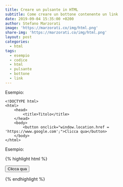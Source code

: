 ```yaml
---
title: Creare un pulsante in HTML
subtitle: Come creare un bottone contenente un link
date: 2019-09-04 15:35:00 +0200
author: Stefano Marzorati
image: 'https://marzorati.co/img/html.png'
share-img: 'https://marzorati.co/img/html.png'
layout: post
categories:
  - html
tags:
  - esempio
  - codice
  - html
  - pulsante
  - bottone
  - link
---
```

Esempio:   

	<!DOCTYPE html>
	<html>
		<head>
			<title>Titolo</title>
		</head>
		<body>
			<button onclick="window.location.href = 'https://www.google.com';">Clicca qua</button>
		</body>
	</html>

Esempio:   

{% highlight html %}

<!DOCTYPE html>
<html>
   <head>
      <title>Titolo</title>
   </head>
   <body>
      <button onclick="window.location.href = 'https://www.google.com';">Clicca qua</button>
   </body>
</html>

{% endhighlight %}
